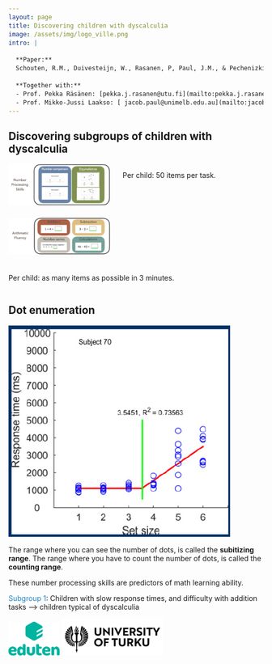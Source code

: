 ```yaml
---
layout: page
title: Discovering children with dyscalculia
image: /assets/img/logo_ville.png
intro: |

  **Paper:** 
  Schouten, R.M., Duivesteijn, W., Rasanen, P, Paul, J.M., & Pechenizkiy, M. (2024) [Exceptional Subitizing Patterns: Exploring Mathematical Abilities of Finnish Primary School Children with Piecewise Linear Regression.](https://rianneschouten.github.io/pdfs/FUNA_ECMLPKDD_2024.pdf) In: Proceedings of the European Conference on Machine Learning and Principles and Practice of Knowledge Discovery in Databases (ECML PKDD), pp. 66-82.]

  **Together with:**
  - Prof. Pekka Räsänen: [pekka.j.rasanen@utu.fi](mailto:pekka.j.rasanen@utu.fi)
  - Prof. Mikko-Jussi Laakso: [ jacob.paul@unimelb.edu.au](mailto:jacob.paul@unimelb.edu.au)
---
```


## Discovering subgroups of children with dyscalculia

<div style="display: flex; align-items: flex-start; gap: 1.5rem; margin-bottom: 1.5rem; flex-wrap: wrap;">
  <img src="/assets/img/algebrakit1.png" alt="Algebrakit1 image" style="max-width: 40%; flex-shrink: 0;" />
  <div>
    <p> Per child: 50 items per task. </p>
  </div>
</div>

<div style="display: flex; align-items: flex-start; gap: 1.5rem; margin-bottom: 1.5rem; flex-wrap: wrap;">
  <img src="/assets/img/algebrakit3.png" alt="Algebrakit3 image" style="max-width: 40%; flex-shrink: 0;" />
  <div>
    <p> Per child: as many items as possible in 3 minutes. </p>
  </div>
</div>

## Dot enumeration

<div class="image-text-block">
  <img src="/assets/img/algebrakit4.png" alt="Algebrakit4 image" class="responsive-inline-img" />
  <div style="flex: 1; min-width: 0;">
    <p>The range where you can see the number of dots, is called the <strong>subitizing range</strong>. The range where you have to count the number of dots, is called the <strong>counting range</strong>.</p>
    <p>These number processing skills are predictors of math learning ability.</p>
    <p><span style="color: #1d87c2;">Subgroup 1</span>: Children with slow response times, and difficulty with addition tasks --> children typical of dyscalculia</p>
  </div>
</div>

<img src="/assets/img/logo_eduten.png" alt="Logo Eduten" style="max-width: 20%;"/>
<img src="/assets/img/logo_turku.svg" alt="Logo Turku" style="max-width: 40%;"/>
